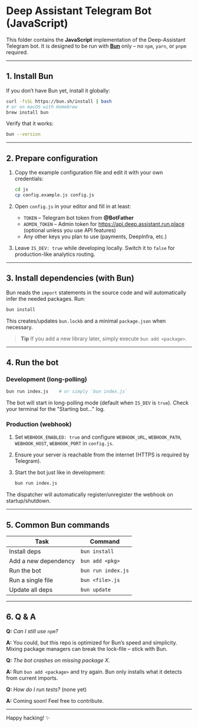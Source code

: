 # Deep Assistant Telegram Bot (JavaScript)

This folder contains the **JavaScript** implementation of the Deep-Assistant Telegram bot. It is designed to be run with **[Bun](https://bun.sh)** only – no `npm`, `yarn`, or `pnpm` required.

---

## 1. Install Bun

If you don’t have Bun yet, install it globally:


```bash
curl -fsSL https://bun.sh/install | bash
# or on macOS with Homebrew
brew install bun
```

Verify that it works:

```bash
bun --version
```

---

## 2. Prepare configuration

1. Copy the example configuration file and edit it with your own credentials:

   ```bash
   cd js
   cp config.example.js config.js
   ```

2. Open `config.js` in your editor and fill in at least:

   * `TOKEN` – Telegram bot token from **@BotFather**
   * `ADMIN_TOKEN` – Admin token for <https://api.deep.assistant.run.place> (optional unless you use API features)
   * Any other keys you plan to use (payments, DeepInfra, etc.)

3. Leave `IS_DEV: true` while developing locally. Switch it to `false` for production-like analytics routing.

---

## 3. Install dependencies (with Bun)

Bun reads the `import` statements in the source code and will automatically infer the needed packages. Run:

```bash
bun install
```

This creates/updates `bun.lockb` and a minimal `package.json` when necessary.

> **Tip**   If you add a new library later, simply execute `bun add <package>`.

---

## 4. Run the bot

### Development (long-polling)

```bash
bun run index.js    # or simply `bun index.js`
```

The bot will start in long-polling mode (default when `IS_DEV` is `true`). Check your terminal for the "Starting bot…" log.

### Production (webhook)

1. Set `WEBHOOK_ENABLED: true` and configure `WEBHOOK_URL`, `WEBHOOK_PATH`, `WEBHOOK_HOST`, `WEBHOOK_PORT` in `config.js`.
2. Ensure your server is reachable from the internet (HTTPS is required by Telegram).
3. Start the bot just like in development:

   ```bash
   bun run index.js
   ```

The dispatcher will automatically register/unregister the webhook on startup/shutdown.

---

## 5. Common Bun commands

| Task                        | Command                      |
| --------------------------- | ---------------------------- |
| Install deps                | `bun install`               |
| Add a new dependency        | `bun add <pkg>`             |
| Run the bot                 | `bun run index.js`          |
| Run a single file           | `bun <file>.js`             |
| Update all deps             | `bun update`                |

---

## 6. Q & A

**Q:** _Can I still use `npm`?_

**A:** You could, but this repo is optimized for Bun’s speed and simplicity. Mixing package managers can break the lock-file – stick with Bun.

**Q:** _The bot crashes on missing package X._

**A:** Run `bun add <package>` and try again. Bun only installs what it detects from current imports.

**Q:** _How do I run tests?_ (none yet)

**A:** Coming soon! Feel free to contribute.

---

Happy hacking! ✨ 